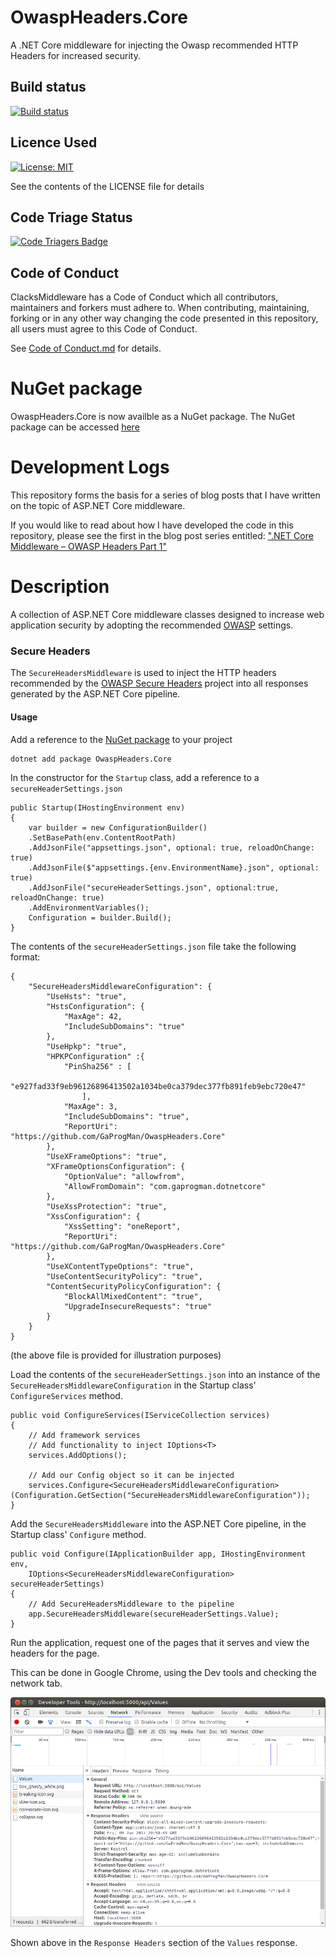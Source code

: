 # OwaspHeaders.Core
A .NET Core middleware for injecting the Owasp recommended HTTP Headers for increased security.

## Build status

[![Build status](https://ci.appveyor.com/api/projects/status/atq517fyr9r7vl7m?svg=true)](https://ci.appveyor.com/project/GaProgMan/owaspheaders-core)

## Licence Used
[![License: MIT](https://img.shields.io/badge/License-MIT-yellow.svg)](https://opensource.org/licenses/MIT)

See the contents of the LICENSE file for details

## Code Triage Status

[![Code Triagers Badge](https://www.codetriage.com/gaprogman/owaspheaders.core/badges/users.svg)](https://www.codetriage.com/gaprogman/owaspheaders.core)

## Code of Conduct
ClacksMiddleware has a Code of Conduct which all contributors, maintainers and forkers must adhere to. When contributing, maintaining, forking or in any other way changing the code presented in this repository, all users must agree to this Code of Conduct.

See [Code of Conduct.md](Code-of-Conduct.md) for details.

# NuGet package

OwaspHeaders.Core is now availble as a NuGet package. The NuGet package can be accessed [here](https://www.nuget.org/packages/OwaspHeaders.Core/)

# Development Logs

This repository forms the basis for a series of blog posts that I have written on the topic of ASP.NET Core middleware.

If you would like to read about how I have developed the code in this repository, please see the first in the blog post series entitled: [".NET Core Middleware – OWASP Headers Part 1"](https://dotnetcore.gaprogman.com/2017/07/20/net-core-middleware-owasp-headers-part-1/)

# Description
A collection of ASP.NET Core middleware classes designed to increase web application security by adopting the recommended [OWASP](https://www.owasp.org/index.php/Main_Page) settings.

### Secure Headers
The `SecureHeadersMiddleware` is used to inject the HTTP headers recommended by the [OWASP Secure Headers](https://www.owasp.org/index.php/OWASP_Secure_Headers_Project) project into all responses generated by the ASP.NET Core pipeline.

#### Usage

Add a reference to the [NuGet package](https://www.nuget.org/packages/OwaspHeaders.Core) to your project

    dotnet add package OwaspHeaders.Core

In the constructor for the `Startup` class, add a reference to a `secureHeaderSettings.json`

    public Startup(IHostingEnvironment env)
    {
        var builder = new ConfigurationBuilder()
        .SetBasePath(env.ContentRootPath)
        .AddJsonFile("appsettings.json", optional: true, reloadOnChange: true)
        .AddJsonFile($"appsettings.{env.EnvironmentName}.json", optional: true)
        .AddJsonFile("secureHeaderSettings.json", optional:true, reloadOnChange: true)
        .AddEnvironmentVariables();
        Configuration = builder.Build();
    }
The contents of the `secureHeaderSettings.json` file take the following format:

    {
        "SecureHeadersMiddlewareConfiguration": {
            "UseHsts": "true",
            "HstsConfiguration": {
                "MaxAge": 42,
                "IncludeSubDomains": "true"
            },
            "UseHpkp": "true",
            "HPKPConfiguration" :{
                "PinSha256" : [
                    "e927fad33f9eb96126896413502a1034be0ca379dec377fb891feb9ebc720e47"
                    ],
                "MaxAge": 3,
                "IncludeSubDomains": "true",
                "ReportUri": "https://github.com/GaProgMan/OwaspHeaders.Core"
            },
            "UseXFrameOptions": "true",
            "XFrameOptionsConfiguration": {
                "OptionValue": "allowfrom",
                "AllowFromDomain": "com.gaprogman.dotnetcore"
            },
            "UseXssProtection": "true",
            "XssConfiguration": {
                "XssSetting": "oneReport",
                "ReportUri": "https://github.com/GaProgMan/OwaspHeaders.Core"
            },
            "UseXContentTypeOptions": "true",
            "UseContentSecurityPolicy": "true",
            "ContentSecurityPolicyConfiguration": {
                "BlockAllMixedContent": "true",
                "UpgradeInsecureRequests": "true"
            }
        }
    }
(the above file is provided for illustration purposes)

Load the contents of the `secureHeaderSettings.json` into an instance of the `SecureHeadersMiddlewareConfiguration` in the Startup class'  `ConfigureServices` method.

    public void ConfigureServices(IServiceCollection services)
    {
        // Add framework services
        // Add functionality to inject IOptions<T>
        services.AddOptions();

        // Add our Config object so it can be injected
        services.Configure<SecureHeadersMiddlewareConfiguration>(Configuration.GetSection("SecureHeadersMiddlewareConfiguration"));
    }
Add the `SecureHeadersMiddleware` into the ASP.NET Core pipeline, in the Startup class' `Configure` method.

    public void Configure(IApplicationBuilder app, IHostingEnvironment env,
        IOptions<SecureHeadersMiddlewareConfiguration> secureHeaderSettings)
    {
        // Add SecureHeadersMiddleware to the pipeline
        app.SecureHeadersMiddleware(secureHeaderSettings.Value);
    }
Run the application, request one of the pages that it serves and view the headers for the page.

This can be done in Google Chrome, using the Dev tools and checking the network tab.

![secure headers shown in network tab](screenshots/secure-headers-screenshot.png "Headers on the right-hand side here")

Shown above in the `Response Headers` section of the `Values` response.
